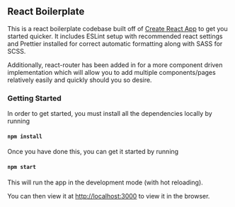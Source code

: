 ## React Boilerplate

This is a react boilerplate codebase built off of [Create React App](https://github.com/facebook/create-react-app) to get you started quicker. It includes ESLint setup with recommended react settings and Prettier installed for correct automatic formatting along with SASS for SCSS.

Additionally, react-router has been added in for a more component driven implementation which will allow you to add multiple components/pages relatively easily and quickly should you so desire.

### Getting Started

In order to get started, you must install all the dependencies locally by running

#### `npm install`

Once you have done this, you can get it started by running

#### `npm start`

This will run the app in the development mode (with hot reloading).

You can then view it at [http://localhost:3000](http://localhost:3000) to view it in the browser.
